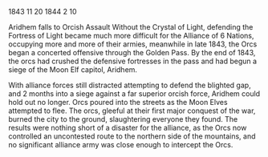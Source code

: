 1843
11
20
1844
2
10

Aridhem falls to Orcish Assault
Without the Crystal of Light, defending the Fortress of Light became much more difficult for the Alliance of 6 Nations, occupying more and more of their armies, meanwhile in late 1843, the Orcs began a concerted offensive through the Golden Pass.  By the end of 1843, the orcs had crushed the defensive fortresses in the pass and had begun a siege of the Moon Elf capitol, Aridhem.

With alliance forces still distracted attempting to defend the blighted gap, and 2 months into a siege against a far superior orcish force, Aridhem could hold out no longer.  Orcs poured into the streets as the Moon Elves attempted to flee.  The orcs, gleeful at their first major conquest of the war, burned the city to the ground, slaughtering everyone they found.  The results were nothing short of a disaster for the alliance, as the Orcs now controlled an uncontested route to the northern side of the mountains, and no significant alliance army was close enough to intercept the Orcs.